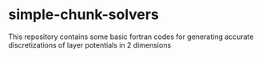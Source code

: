 # simple-chunk-solvers
This repository contains some basic fortran codes for generating accurate discretizations of layer potentials in 2 dimensions
